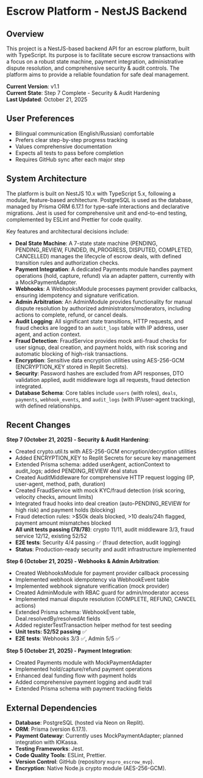 # Escrow Platform - NestJS Backend

## Overview
This project is a NestJS-based backend API for an escrow platform, built with TypeScript. Its purpose is to facilitate secure escrow transactions with a focus on a robust state machine, payment integration, administrative dispute resolution, and comprehensive security & audit controls. The platform aims to provide a reliable foundation for safe deal management.

**Current Version**: v1.1  
**Current State**: Step 7 Complete - Security & Audit Hardening  
**Last Updated**: October 21, 2025

## User Preferences
- Bilingual communication (English/Russian) comfortable
- Prefers clear step-by-step progress tracking
- Values comprehensive documentation
- Expects all tests to pass before completion
- Requires GitHub sync after each major step

## System Architecture
The platform is built on NestJS 10.x with TypeScript 5.x, following a modular, feature-based architecture. PostgreSQL is used as the database, managed by Prisma ORM 6.17.1 for type-safe interactions and declarative migrations. Jest is used for comprehensive unit and end-to-end testing, complemented by ESLint and Prettier for code quality.

Key features and architectural decisions include:
- **Deal State Machine**: A 7-state state machine (PENDING, PENDING_REVIEW, FUNDED, IN_PROGRESS, DISPUTED, COMPLETED, CANCELLED) manages the lifecycle of escrow deals, with defined transition rules and authorization checks.
- **Payment Integration**: A dedicated Payments module handles payment operations (hold, capture, refund) via an adapter pattern, currently with a MockPaymentAdapter.
- **Webhooks**: A WebhooksModule processes payment provider callbacks, ensuring idempotency and signature verification.
- **Admin Arbitration**: An AdminModule provides functionality for manual dispute resolution by authorized administrators/moderators, including actions to complete, refund, or cancel deals.
- **Audit Logging**: All significant state transitions, HTTP requests, and fraud checks are logged to an `audit_logs` table with IP address, user agent, and action context.
- **Fraud Detection**: FraudService provides mock anti-fraud checks for user signup, deal creation, and payment holds, with risk scoring and automatic blocking of high-risk transactions.
- **Encryption**: Sensitive data encryption utilities using AES-256-GCM (ENCRYPTION_KEY stored in Replit Secrets).
- **Security**: Password hashes are excluded from API responses, DTO validation applied, audit middleware logs all requests, fraud detection integrated.
- **Database Schema**: Core tables include `users` (with roles), `deals`, `payments`, `webhook_events`, and `audit_logs` (with IP/user-agent tracking), with defined relationships.

## Recent Changes
**Step 7 (October 21, 2025) - Security & Audit Hardening**:
- Created crypto.util.ts with AES-256-GCM encryption/decryption utilities
- Added ENCRYPTION_KEY to Replit Secrets for secure key management
- Extended Prisma schema: added userAgent, actionContext to audit_logs; added PENDING_REVIEW deal status
- Created AuditMiddleware for comprehensive HTTP request logging (IP, user-agent, method, path, duration)
- Created FraudService with mock KYC/fraud detection (risk scoring, velocity checks, amount limits)
- Integrated fraud hooks into deal creation (auto-PENDING_REVIEW for high risk) and payment holds (blocking)
- Fraud detection rules: >$50k deals blocked, >10 deals/24h flagged, payment amount mismatches blocked
- **All unit tests passing (78/78)**: crypto 11/11, audit middleware 3/3, fraud service 12/12, existing 52/52
- **E2E tests**: Security 4/4 passing ✅ (fraud detection, audit logging)
- **Status**: Production-ready security and audit infrastructure implemented

**Step 6 (October 21, 2025) - Webhooks & Admin Arbitration**:
- Created WebhooksModule for payment provider callback processing
- Implemented webhook idempotency via WebhookEvent table
- Implemented webhook signature verification (mock provider)
- Created AdminModule with RBAC guard for admin/moderator access
- Implemented manual dispute resolution (COMPLETE, REFUND, CANCEL actions)
- Extended Prisma schema: WebhookEvent table, Deal.resolvedBy/resolvedAt fields
- Added registerTestTransaction helper method for test seeding
- **Unit tests: 52/52 passing** ✅
- **E2E tests**: Webhooks 3/3 ✅, Admin 5/5 ✅

**Step 5 (October 21, 2025) - Payment Integration**:
- Created Payments module with MockPaymentAdapter
- Implemented hold/capture/refund payment operations
- Enhanced deal funding flow with payment holds
- Added comprehensive payment logging and audit trail
- Extended Prisma schema with payment tracking fields

## External Dependencies
- **Database**: PostgreSQL (hosted via Neon on Replit).
- **ORM**: Prisma (version 6.17.1).
- **Payment Gateway**: Currently uses MockPaymentAdapter; planned integration with ЮKassa.
- **Testing Frameworks**: Jest.
- **Code Quality Tools**: ESLint, Prettier.
- **Version Control**: GitHub (repository `mspro_escrow_mvp`).
- **Encryption**: Native Node.js crypto module (AES-256-GCM).
